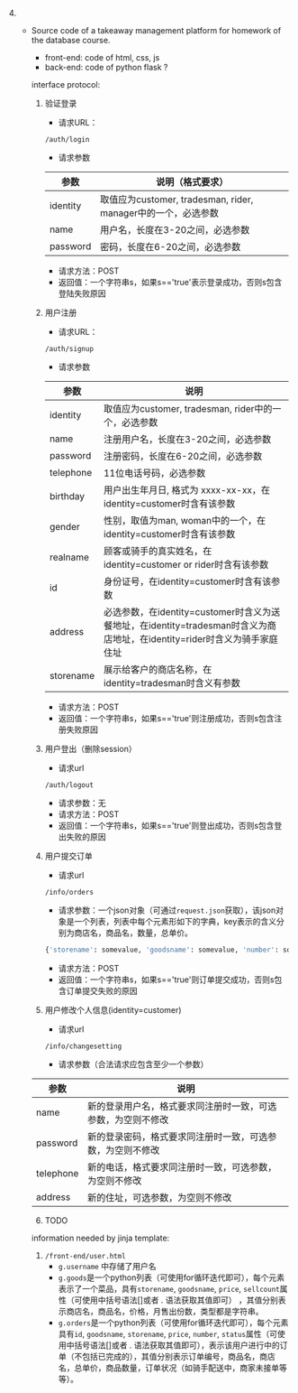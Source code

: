4. * Source code of a takeaway management platform for homework of the database course.

     * front-end: code of html, css, js
     * back-end: code of python flask ?
   
     interface protocol:
   
     1. 验证登录
   
        * 请求URL：
   
        ```
        /auth/login
        ```
   
        * 请求参数
   
        | 参数     | 说明（格式要求）                                             |
        | -------- | ------------------------------------------------------------ |
        | identity | 取值应为customer, tradesman, rider, manager中的一个，必选参数 |
        | name     | 用户名，长度在3-20之间，必选参数                             |
        | password | 密码，长度在6-20之间，必选参数                               |
   
        * 请求方法：POST
        * 返回值：一个字符串s，如果s=='true'表示登录成功，否则s包含登陆失败原因
   
        
   
     2. 用户注册
   
        * 请求URL：
   
        ```
        /auth/signup
        ```
   
        * 请求参数
   
        | 参数      | 说明                                                         |
        | --------- | ------------------------------------------------------------ |
        | identity  | 取值应为customer, tradesman, rider中的一个，必选参数         |
        | name      | 注册用户名，长度在3-20之间，必选参数                         |
        | password  | 注册密码，长度在6-20之间，必选参数                           |
        | telephone | 11位电话号码，必选参数                                       |
        | birthday  | 用户出生年月日, 格式为 xxxx-xx-xx，在identity=customer时含有该参数 |
        | gender    | 性别，取值为man, woman中的一个，在identity=customer时含有该参数 |
        | realname  | 顾客或骑手的真实姓名，在identity=customer or rider时含有该参数 |
        | id        | 身份证号，在identity=customer时含有该参数                    |
        | address   | 必选参数，在identity=customer时含义为送餐地址，在identity=tradesman时含义为商店地址，在identity=rider时含义为骑手家庭住址 |
        | storename | 展示给客户的商店名称，在identity=tradesman时含义有参数       |
   
        * 请求方法：POST
        * 返回值：一个字符串s，如果s=='true'则注册成功，否则s包含注册失败原因
   
     
   
     3. 用户登出（删除session）
   
        * 请求url
   
        ```
        /auth/logout
        ```
   
        * 请求参数：无
        * 请求方法：POST
        * 返回值：一个字符串s，如果s=='true'则登出成功，否则s包含登出失败的原因
   
     4. 用户提交订单
   
        * 请求url
   
        ```
        /info/orders
        ```
   
        * 请求参数：一个json对象（可通过`request.json`获取），该json对象是一个列表，列表中每个元素形如下的字典，key表示的含义分别为商店名，商品名，数量，总单价。
   
        ```python
        {'storename': somevalue, 'goodsname': somevalue, 'number': somevalue, 'price': somevalue}
        ```
   
        * 请求方法：POST
        * 返回值：一个字符串s，如果s=='true'则订单提交成功，否则s包含订单提交失败的原因
   
     5. 用户修改个人信息(identity=customer)
   
        * 请求url
   
        ```
        /info/changesetting
        ```
   
        * 请求参数（合法请求应包含至少一个参数）
   
     | 参数      | 说明                                                         |
     | --------- | ------------------------------------------------------------ |
     | name      | 新的登录用户名，格式要求同注册时一致，可选参数，为空则不修改 |
     | password  | 新的登录密码，格式要求同注册时一致，可选参数，为空则不修改   |
     | telephone | 新的电话，格式要求同注册时一致，可选参数，为空则不修改       |
     | address   | 新的住址，可选参数，为空则不修改                             |
   
     6. TODO
   
     
   
     information needed by jinja template:
   
     1. `/front-end/user.html`
        * `g.username` 中存储了用户名
        * `g.goods`是一个python列表（可使用for循环迭代即可），每个元素表示了一个菜品，具有`storename`, `goodsname`, `price`, `sellcount`属性（可使用中括号语法[]或者 . 语法获取其值即可） ，其值分别表示商店名，商品名，价格，月售出份数，类型都是字符串。
        * `g.orders`是一个python列表（可使用for循环迭代即可），每个元素具有`id`, `goodsname`, `storename`, `price`, `number`, `status`属性（可使用中括号语法[]或者 . 语法获取其值即可），表示该用户进行中的订单（不包括已完成的），其值分别表示订单编号，商品名，商店名，总单价，商品数量，订单状况（如骑手配送中，商家未接单等等）。
